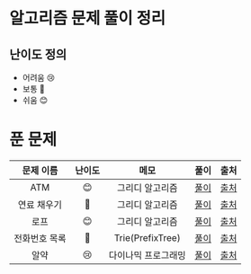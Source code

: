 # 알고리즘 문제 풀이 정리

## 난이도 정의
* 어려움 😢
* 보통 🤔
* 쉬움 😊

# 푼 문제

|  문제 이름  |  난이도  |  메모  |  풀이  |  출처  |
|:----------:|:--------:|:-----:|:------:|:------:|
| ATM | 😊 | 그리디 알고리즘 | [풀이](https://github.com/techbless/algorithm-playground/blob/master/challenges/BOJ11399.md) | [출처](https://www.acmicpc.net/problem/11399)
| 연료 채우기 | 🤔 | 그리디 알고리즘 | [풀이](https://github.com/techbless/algorithm-playground/blob/master/challenges/BOJ1826.md) | [출처](https://www.acmicpc.net/problem/1826)
| 로프 | 😊 | 그리디 알고리즘 | [풀이](https://github.com/techbless/algorithm-playground/blob/master/challenges/BOJ2217.md) | [출처](https://www.acmicpc.net/problem/2217)
| 전화번호 목록 | 🤔 | Trie(PrefixTree) | [풀이](https://github.com/techbless/algorithm-playground/blob/master/challenges/BOJ5052.md) | [출처](https://www.acmicpc.net/problem/5052)
| 알약 | 😢 | 다이나믹 프로그래밍 | [풀이](https://github.com/techbless/algorithm-playground/blob/master/challenges/BOJ4811.md) | [출처](https://www.acmicpc.net/problem/4811)



